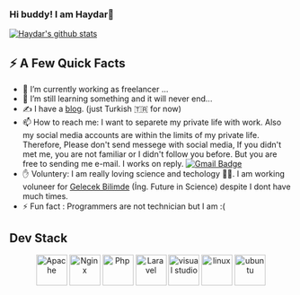 ### Hi buddy! I am Haydar👋

[![Haydar's github stats](https://github-readme-stats.vercel.app/api?username=haydar&count_private=true&show_icons=true&theme=tokyonight&hide=prs)](https://github.com/haydar/github-readme-stats)

## ⚡️ A Few Quick Facts

- 🔭 I’m currently working as freelancer ...
- 🌱 I’m still learning something and it will never end...
- ✍️ I have a [blog](https://haydarsahin.com). (just Turkish 🇹🇷 for now)
- 📫 How to reach me: I want to separete my private life with work. Also my social media accounts are within the limits of my private life. Therefore, Please don't send messege with social media, If you didn't met me, you are not familiar or I didn't follow you before. But you are free to sending me e-mail. I works on reply. [![Gmail Badge](https://img.shields.io/badge/-haydarsahin34@gmail.com-c14438?style=flat-square&logo=Gmail&logoColor=white&link=mailto:haydarsahin34@gmail.com)](mailto:haydarsahin34@gmail.com)
- ✋ Voluntery: I am really loving science and techology 🧬🔭. I am working voluneer for [Gelecek Bilimde](http://gelecekbilimde.net/) (İng. Future in Science) despite I dont have much times.
- ⚡ Fun fact : Programmers are not technician but I am  :( 

## Dev Stack
<p align="center">
     <img src="https://devicon.dev/devicon.git/icons/apache/apache-original-wordmark.svg" alt="Apache" width="55" height="55"/> 
    <img src="https://devicon.dev/devicon.git/icons/nginx/nginx-original.svg" alt="Nginx" width="55" height="55"/> 
     <img src="https://devicon.dev/devicon.git/icons/php/php-plain.svg" alt="Php" width="55" height="55"/> 
     <img src="https://devicon.dev/devicon.git/icons/laravel/laravel-plain.svg" alt="Laravel" width="55" height="55"/> 
   <img src="https://cdn.worldvectorlogo.com/logos/visual-studio-code.svg" alt="visual studio" width="55" height="55"/> 
  <img src="https://devicons.github.io/devicon/devicon.git/icons/linux/linux-original.svg" alt="linux" width="55" height="55"/> 
  <img src="https://devicons.github.io/devicon/devicon.git/icons/ubuntu/ubuntu-plain.svg" alt="ubuntu" width="55" height="55"/> 
 </p>
